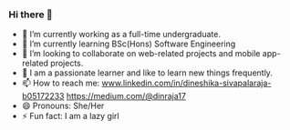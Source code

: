 ### Hi there 👋

<!--
**DineshikaSivapalaraja/DineshikaSivapalaraja** is a ✨ _special_ ✨ repository because its `README.md` (this file) appears on your GitHub profile.

Here are some ideas to get you started:  -->

- 🔭 I’m currently working as a full-time undergraduate.
- 🌱 I’m currently learning BSc(Hons) Software Engineering
- 👯 I’m looking to collaborate on web-related projects and mobile app-related projects.
- 💬 I am a passionate learner and like to learn new things frequently.
- 📫 How to reach me: www.linkedin.com/in/dineshika-sivapalaraja-b05172233
                      https://medium.com/@dinraja17
- 😄 Pronouns: She/Her
- ⚡ Fun fact: I am a lazy girl

